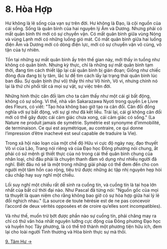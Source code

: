 # 8. Hòa Hợp

Hư không là lẽ sống của vạn sự trên đời. Hư không là Đạo, là cội nguồn của cái
sống. Sống là quân bình của hai nguyên lý Âm và Dương. Nhưng phải có mất quân
bình thì mới có sự chuyển vận. Có mất quân bình giữa vùng Nóng và vùng Lạnh mới 
có những luồng gió mát. Có mất quân bình giữa hai luồng điện Âm và Dương mới có 
dòng điện lực, mới có sự chuyển vận vô cùng, vô tận của tự nhiên.

Tồn tại những sự mất quân bình ấy trên thế gian này, mới thấy in tuồng như không
có quân bình. Nhưng kỳ thực, chỉ là những sự mất quân bình tạm thời, đang tìm
cách thiết lập lại cái quân bình bị gián đoạn; Giống như chiếc đòng đưa đang bị 
ly tâm, lắc lư để tìm cách lấy lại trạng thái quân bình lúc ban đầu. Sự quân 
bình (hư vô) thấy thì như Vô hình, Vô vi, nhưng chính nó lại là thứ chi phối tất 
cả mọi sự vật, sự việc trên đời.

Những hình thức cân đối làm cho ta cảm thấy như một cái gì bất động, không có sự
sống. Vì thế, nhà văn Sakarazawa Nyoti trong quyển Le Livre des Fleurs, có viết:
"Tạo hóa không bao giờ tạo ra cân đối. Cân đối đồng nghĩa với sự bất động, với
sự gì như đã kết liễu. Trái lại, cái gì không cân đối mới có thể gây được cái
cảm giác chưa xong, cái cảm giác có sống." (La Nature ne produit jamais de 
symétrie. Symétrie est synonyme d’immobilité, de terminaison. Ce qui est
asymétrique, au contraire, ce qui donne l’impression d’être inachevé est seul
capable de traduire la Vie).

Trong xã hội náo loạn của một chế độ Hữu vi cực độ ngày nay, đạo thuyết Vô vi
của Lão, Trang nói riêng và của Đạo học Đông phương nói chung, ắt phải có sứ
mệnh gì thiết thực của nó trong cái thế quân bình chung của nhân loại, chứ đâu
phải là chuyện thanh đàm vô dụng như nhiều người đã nghĩ. Biết đâu nó sẽ là một
trong những giải pháp có thể đem đến cho con người một tâm hồn cao rộng, tiêu 
trừ được những ác tập nhị nguyên hẹp hòi câu chấp hay suy nghĩ một chiều.

Lối suy nghĩ một chiều rất dễ sinh ra cuồng tín, và cuồng tín là tai họa lớn
nhất của bất cứ thời đại nào. Như Pascal đã từng nói: "Nguồn gốc của mọi tà
thuyết là quan niệm cho rằng không bao giờ có sự hòa hợp giữa hai lý lẽ đối
nghịch nhau." (La source de toute hérésie est de ne pas concevoir l’accord de
deux vérités opposées et de croire qu’elles sont incompatibles).

Và như thế, muốn trừ bớt được phần nào sự cuồng tín, phải chăng may ra chỉ có
thứ văn hóa nhất nguyên lưỡng cực động của Đông phương Đạo học và huyền học Tây
phương, là có thể trở thành một phương tiện hữu ích, đem lại cho loài người 
Tình thương và Hòa bình thực sự mà thôi.

[9. Tâm Hư &rarr;](https://github.com/thaicuc/tinh-hoa-dao-hoc/blob/master/contents/09-tam-hu.md)
